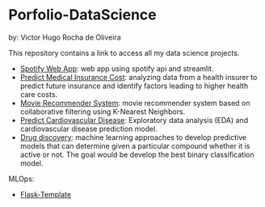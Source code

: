 # Porfolio-DataScience
by: Victor Hugo Rocha de Oliveira

This repository contains a link to access all my data science projects.
* [Spotify Web App](https://github.com/victor-hro/spotify-web-api): web app using spotify api and streamlit.
* [Predict Medical Insurance Cost](https://github.com/victor-hro/medical-insurance-prediction): analyzing data from a health insurer to predict future insurance and identify factors leading to higher health care costs.
* [Movie Recommender System](https://github.com/victor-hro/movie-recommender): movie recommender system based on collaborative filtering using K-Nearest Neighbors.
* [Predict Cardiovascular Disease](https://github.com/victor-hro/cardiovascular-disease-prediction): Exploratory data analysis (EDA) and cardiovascular disease prediction model.
* [Drug discovery](https://github.com/victor-hro/drug-discovery): machine learning approaches to develop predictive models that can determine given a particular compound whether it is active or not. The goal would be develop the best binary classification model.

MLOps:
* [Flask-Template](https://github.com/victor-hro/mlops-deploy-flask)
